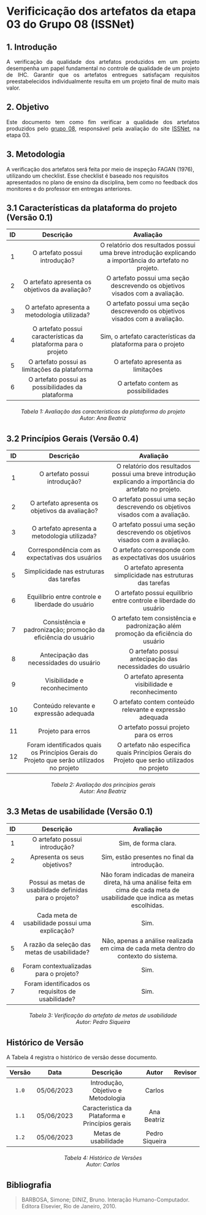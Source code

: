 # Verificicação dos artefatos da etapa 03 do Grupo 08 (ISSNet)

## 1. Introdução
<p align="justify">
A verificação da qualidade dos artefatos produzidos em um projeto desempenha um papel fundamental no controle de qualidade de um projeto de IHC. Garantir que os artefatos entregues satisfaçam requisitos preestabelecidos individualmente resulta em um projeto final de muito mais valor.
</p>

## 2. Objetivo
<p align="justify">
Este documento tem como fim verificar a qualidade dos artefatos produzidos pelo <a href="https://interacao-humano-computador.github.io/2023.1-ISSNet/">grupo 08</a>, responsável pela avaliação do site <a href="https://df.issnetonline.com.br/online/Login/Login.aspx?ReturnUrl=%2fonline">ISSNet</a>, na etapa 03.
</p>

## 3. Metodologia
A verificação dos artefatos será feita por meio de inspeção FAGAN (1976), utilizando um checklist. Esse checklist é baseado nos requisitos apresentados no plano de ensino da disciplina, bem como no feedback dos monitores e do professor em entregas anteriores.

## 3.1 Características da plataforma do projeto (Versão 0.1)

| ID | Descrição  | Avaliação |
|:--:|:----------:|:---------:|
| 1 | O artefato possui introdução? | O relatório dos resultados possui uma breve introdução explicando a importância do artefato no projeto. |
| 2 | O artefato apresenta os objetivos da avaliação? | O artefato possui uma seção descrevendo os objetivos visados com a avaliação. |
| 3 | O artefato apresenta a metodologia utilizada? | O artefato possui uma seção descrevendo os objetivos visados com a avaliação. |
| 4 | O artefato possui características da plataforma para o projeto| Sim, o artefato características da plataforma para o projeto|
| 5 | O artefato possui as limitações da plataforma | O artefato apresenta as limitações|
| 6 | O artefato possui as possibilidades da plataforma| O artefato contem as possibilidades|

<h6 align = "center"> Tabela 1: Avaliação das características da plataforma do projeto
<br> Autor: Ana Beatriz </h6>


## 3.2 Princípios Gerais (Versão 0.4)

| ID | Descrição  | Avaliação |
|:--:|:----------:|:---------:|
| 1 | O artefato possui introdução? | O relatório dos resultados possui uma breve introdução explicando a importância do artefato no projeto. |
| 2 | O artefato apresenta os objetivos da avaliação? | O artefato possui uma seção descrevendo os objetivos visados com a avaliação. |
| 3 | O artefato apresenta a metodologia utilizada? | O artefato possui uma seção descrevendo os objetivos visados com a avaliação. |
| 4| Correspondência com as expectativas dos usuários|O artefato corresponde com as expectativas dos usuários|
|5 | Simplicidade nas estruturas das tarefas| O artefato apresenta simplicidade nas estruturas das tarefas|
|6 | Equilíbrio entre controle e liberdade do usuário|O artefato possui equilíbrio entre controle e liberdade do usuário|
|7 | Consistência e padronização; promoção da eficiência do usuário |O artefato tem consistência e padronização além promoção da eficiência do usuário|
|8 | Antecipação das necessidades do usuário|O artefato possui antecipação das necessidades do usuário|
|9| Visibilidade e reconhecimento|O artefato apresenta visibilidade e reconhecimento|
| 10| Conteúdo relevante e expressão adequada|O artefato contem conteúdo relevante e expressão adequada|
| 11| Projeto para erros|O artefato possui projeto para os erros|
|12 |Foram identificados quais os Princípios Gerais do Projeto que serão utilizados no projeto|O artefato não especifica quais Princípios Gerais do Projeto que serão utilizados no projeto|

<h6 align = "center"> Tabela 2: Avaliação dos princípios gerais
<br> Autor: Ana Beatriz </h6>

## 3.3 Metas de usabilidade (Versão 0.1)

| ID | Descrição  | Avaliação |
|:--:|:----------:|:---------:|
| 1 | O artefato possui introdução? | Sim, de forma clara.|
| 2 | Apresenta os seus objetivos? | Sim, estão presentes no final da introdução. |
| 3 | Possui as metas de usabilidade definidas para o projeto? | Não foram indicadas de maneira direta, há uma análise feita em cima de cada meta de usabilidade que indica as metas escolhidas.|
| 4 | Cada meta de usabilidade possui uma explicação?|Sim.|
| 5 | A razão da seleção das metas de usabilidade?| Não, apenas a análise realizada em cima de cada meta dentro do contexto do sistema.|
| 6 | Foram contextualizadas para o projeto?| Sim.|
| 7 | Foram identificados os requisitos de usabilidade?| Sim. |

<h6 align = "center"> Tabela 3: Verificação do artefato de metas de usabilidade
<br> Autor: Pedro Siqueira </h6>


## Histórico de Versão
A Tabela 4 registra o histórico de versão desse documento.

| Versão | Data  |            Descrição              |     Autor      |    Revisor    |
|:------:|:-----:|:---------------------------------:|:--------------:|:-------------:|
| `1.0`  | 05/06/2023 | Introdução, Objetivo e Metodologia | Carlos | |
| `1.1`  | 05/06/2023 | Caracteristica da Plataforma e Princípios gerais | Ana Beatriz | |
| `1.2`  | 05/06/2023 | Metas de usabilidade | Pedro Siqueira | |

<h6 align = "center"> Tabela 4: Histórico de Versões
<br> Autor: Carlos </h6>

## Bibliografia

> BARBOSA, Simone; DINIZ, Bruno. Interação Humano-Computador. Editora Elsevier, Rio de Janeiro, 2010.
